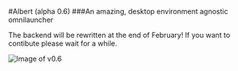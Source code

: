 #Albert (alpha 0.6) 
###An amazing, desktop environment agnostic omnilauncher

The backend will be rewritten at the end of February!
If you want to contibute please wait for a while.

![Image of v0.6](https://raw.githubusercontent.com/ManuelSchneid3r/albert/master/v0.6.gif)
